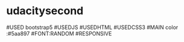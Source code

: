 # udacitysecond
#USED bootstrap5
#USEDJS
#USEDHTML
#USEDCSS3
#MAIN color :#5aa897
#FONT:RANDOM
#RESPONSIVE
